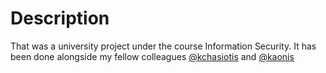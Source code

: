 # Description
That was a university project under the course Information Security. It has been done alongside my fellow colleagues [@kchasiotis](https://github.com/kchasiotis) and [@kaonis](https://github.com/kaonis)

